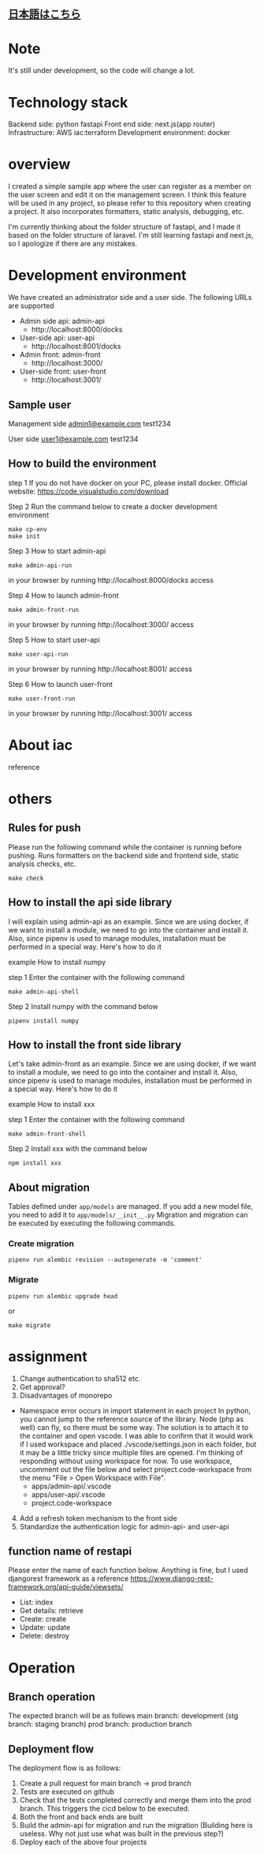 ## [日本語はこちら](https://github.com/campbel2525/test-project-sample/blob/main/README-JAPANESE.md)

# Note

It's still under development, so the code will change a lot.

# Technology stack

Backend side: python fastapi
Front end side: next.js(app router)
Infrastructure: AWS
iac:terraform
Development environment: docker

# overview

I created a simple sample app where the user can register as a member on the user screen and edit it on the management screen.
I think this feature will be used in any project, so please refer to this repository when creating a project.
It also incorporates formatters, static analysis, debugging, etc.

I'm currently thinking about the folder structure of fastapi, and I made it based on the folder structure of laravel.
I'm still learning fastapi and next.js, so I apologize if there are any mistakes.

# Development environment

We have created an administrator side and a user side. The following URLs are supported

- Admin side api: admin-api
  - http://localhost:8000/docks
- User-side api: user-api
  - http://localhost:8001/docks
- Admin front: admin-front
  - http://localhost:3000/
- User-side front: user-front
  - http://localhost:3001/

## Sample user

Management side
admin1@example.com
test1234

User side
user1@example.com
test1234

## How to build the environment

step 1
If you do not have docker on your PC, please install docker.
Official website: https://code.visualstudio.com/download

Step 2
Run the command below to create a docker development environment

```
make cp-env
make init
```

Step 3 How to start admin-api

```
make admin-api-run
```

in your browser by running
http://localhost:8000/docks
access

Step 4 How to launch admin-front

```
make admin-front-run
```

in your browser by running
http://localhost:3000/
access

Step 5 How to start user-api

```
make user-api-run
```

in your browser by running
http://localhost:8001/
access

Step 6 How to launch user-front

```
make user-front-run
```

in your browser by running
http://localhost:3001/
access

# About iac

reference

# others

## Rules for push

Please run the following command while the container is running before pushing.
Runs formatters on the backend side and frontend side, static analysis checks, etc.

```
make check
```

## How to install the api side library

I will explain using admin-api as an example.
Since we are using docker, if we want to install a module, we need to go into the container and install it.
Also, since pipenv is used to manage modules, installation must be performed in a special way.
Here's how to do it

example
How to install numpy

step 1
Enter the container with the following command

```
make admin-api-shell
```

Step 2
Install numpy with the command below

```
pipenv install numpy
```

## How to install the front side library

Let's take admin-front as an example.
Since we are using docker, if we want to install a module, we need to go into the container and install it.
Also, since pipenv is used to manage modules, installation must be performed in a special way.
Here's how to do it

example
How to install xxx

step 1
Enter the container with the following command

```
make admin-front-shell
```

Step 2
Install xxx with the command below

```
npm install xxx
```

## About migration

Tables defined under `app/models` are managed.
If you add a new model file, you need to add it to `app/models/__init__.py`
Migration and migration can be executed by executing the following commands.

### Create migration

```
pipenv run alembic revision --autogenerate -m 'comment'
```

### Migrate

```
pipenv run alembic upgrade head
```

or

```
make migrate
```

# assignment

1. Change authentication to sha512 etc.
2. Get approval?
3. Disadvantages of monorepo

- Namespace error occurs in import statement in each project
  In python, you cannot jump to the reference source of the library. Node (php as well) can fly, so there must be some way.
  The solution is to attach it to the container and open vscode.
  I was able to confirm that it would work if I used workspace and placed ./vscode/settings.json in each folder, but it may be a little tricky since multiple files are opened.
  I'm thinking of responding without using workspace for now.
  To use workspace, uncomment out the file below and select project.code-workspace from the menu "File > Open Workspace with File".
  - apps/admin-api/.vscode
  - apps/user-api/.vscode
  - project.code-workspace

4. Add a refresh token mechanism to the front side
5. Standardize the authentication logic for admin-api- and user-api

## function name of restapi

Please enter the name of each function below.
Anything is fine, but I used djangorest framework as a reference
https://www.django-rest-framework.org/api-guide/viewsets/

- List: index
- Get details: retrieve
- Create: create
- Update: update
- Delete: destroy

# Operation

## Branch operation

The expected branch will be as follows
main branch: development
(stg branch: staging branch)
prod branch: production branch

## Deployment flow

The deployment flow is as follows:

1. Create a pull request for main branch -> prod branch
2. Tests are executed on github
3. Check that the tests completed correctly and merge them into the prod branch. This triggers the cicd below to be executed.
4. Both the front and back ends are built
5. Build the admin-api for migration and run the migration (Building here is useless. Why not just use what was built in the previous step?)
6. Deploy each of the above four projects
